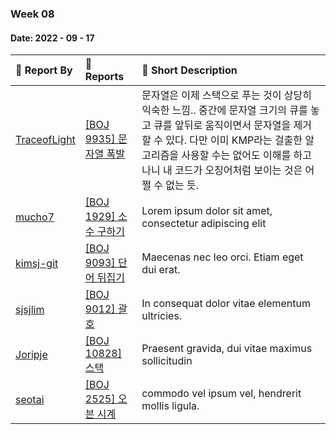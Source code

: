 ### Week 08

#### Date: 2022 - 09 - 17

| :wave: Report By                                | :notebook_with_decorative_cover: Reports           | :memo: Short Description                                     |
| :---------------------------------------------- | :------------------------------------------------- | :----------------------------------------------------------- |
| [TraceofLight](https://github.com/TraceofLight) | [[BOJ 9935] 문자열 폭발](../Algorithm/boj_9935.md) | 문자열은 이제 스택으로 푸는 것이 상당히 익숙한 느낌.. 중간에 문자열 크기의 큐를 놓고 큐를 앞뒤로 움직이면서 문자열을 제거할 수 있다. 다만 이미 KMP라는 걸출한 알고리즘을 사용할 수는 없어도 이해를 하고 나니 내 코드가 오징어처럼 보이는 것은 어쩔 수 없는 듯. |
| [mucho7](https://github.com/mucho7)             | [[BOJ 1929] 소수 구하기](./Algorithm/boj_1929.md)  | Lorem ipsum dolor sit amet, consectetur adipiscing elit      |
| [kimsj-git](https://github.com/kimsj-git)       | [[BOJ 9093] 단어 뒤집기](./Algorithm/boj_9093.md)  | Maecenas nec leo orci. Etiam eget dui erat.                  |
| [sjsjlim](https://github.com/sjsjlim)           | [[BOJ 9012] 괄호](./Algorithm/boj_9012.md)         | In consequat dolor vitae elementum ultricies.                |
| [Joripje](https://github.com/Joripje)           | [[BOJ 10828] 스택](./Algorithm/boj_10828.md)       | Praesent gravida, dui vitae maximus sollicitudin             |
| [seotai](https://github.com/seotai)             | [[BOJ 2525] 오븐 시계](./Algorithm/boj_2525.md)    | commodo vel ipsum vel, hendrerit mollis ligula.              |
